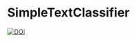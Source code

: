 # SimpleTextClassifier




[![DOI](https://zenodo.org/badge/289028668.svg)](https://zenodo.org/badge/latestdoi/289028668)

